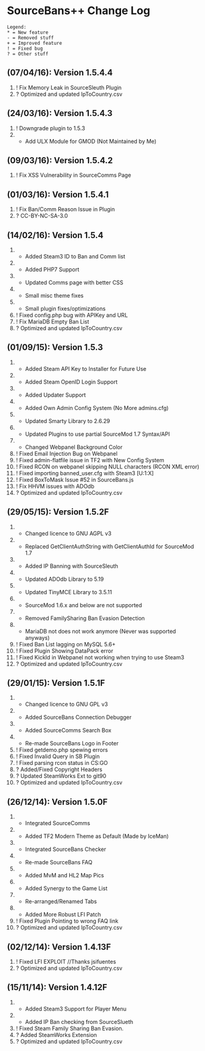 SourceBans++ Change Log
============

```
Legend:
* = New feature
- = Removed stuff
+ = Improved feature
! = Fixed bug
? = Other stuff
```

(07/04/16): Version 1.5.4.4
-----------------------
01. ! Fix Memory Leak in SourceSleuth Plugin
02. ? Optimized and updated IpToCountry.csv

(24/03/16): Version 1.5.4.3
-----------------------
01. ! Downgrade plugin to 1.5.3
02. + Add ULX Module for GMOD (Not Maintained by Me)

(09/03/16): Version 1.5.4.2
-----------------------
01. ! Fix XSS Vulnerability in SourceComms Page

(01/03/16): Version 1.5.4.1
-----------------------
01. ! Fix Ban/Comm Reason Issue in Plugin
02. ? CC-BY-NC-SA-3.0

(14/02/16): Version 1.5.4
-----------------------
01. * Added Steam3 ID to Ban and Comm list
02. * Added PHP7 Support
03. + Updated Comms page with better CSS
04. + Small misc theme fixes
05. + Small plugin fixes/optimizations
06. ! Fixed config.php bug with APIKey and URL
07. ! Fix MariaDB Empty Ban List
08. ? Optimized and updated IpToCountry.csv

(01/09/15): Version 1.5.3
-----------------------
01. * Added Steam API Key to Installer for Future Use
02. * Added Steam OpenID Login Support
03. * Added Updater Support
04. * Added Own Admin Config System (No More admins.cfg)
05. + Updated Smarty Library to 2.6.29
06. + Updated Plugins to use partial SourceMod 1.7 Syntax/API
07. + Changed Webpanel Background Color
08. ! Fixed Email Injection Bug on Webpanel
09. ! Fixed admin-flatfile issue in TF2 with New Config System
10. ! Fixed RCON on webpanel skipping NULL characters (RCON XML error)
11. ! Fixed importing banned_user.cfg with Steam3 [U:1:X]
12. ! Fixed BoxToMask Issue #52 in SourceBans.js
13. ! Fix HHVM issues with ADOdb
14. ? Optimized and updated IpToCountry.csv

(29/05/15): Version 1.5.2F
-----------------------
01. * Changed licence to GNU AGPL v3
02. * Replaced GetClientAuthString with GetClientAuthId for SourceMod 1.7
03. * Added IP Banning with SourceSleuth
04. + Updated ADOdb Library to 5.19
05. + Updated TinyMCE Library to 3.5.11
06. - SourceMod 1.6.x and below are not supported
07. - Removed FamilySharing Ban Evasion Detection
08. - MariaDB not does not work anymore (Never was supported anyways)
09. ! Fixed Ban List lagging on MySQL 5.6+ 
10. ! Fixed Plugin Showing DataPack error
11. ! Fixed KickId in Webpanel not working when trying to use Steam3
12. ? Optimized and updated IpToCountry.csv

(29/01/15): Version 1.5.1F
-----------------------
01. * Changed licence to GNU GPL v3
02. * Added SourceBans Connection Debugger
03. * Added SourceComms Search Box 
04. + Re-made SourceBans Logo in Footer
05. ! Fixed getdemo.php spewing errors
06. ! Fixed Invalid Query in SB Plugin
07. ! Fixed parsing rcon status in CS:GO
08. ? Added/Fixed Copyright Headers
09. ? Updated SteamWorks Ext to git90
10. ? Optimized and updated IpToCountry.csv

(26/12/14): Version 1.5.0F
-----------------------
01. * Integrated SourceComms
02. * Added TF2 Modern Theme as Default (Made by IceMan)
03. * Integrated SourceBans Checker
04. * Re-made SourceBans FAQ
05. * Added MvM and HL2 Map Pics
06. * Added Synergy to the Game List
07. + Re-arranged/Renamed Tabs
08. + Added More Robust LFI Patch
09. ! Fixed Plugin Pointing to wrong FAQ link
10. ? Optimized and updated IpToCountry.csv

(02/12/14): Version 1.4.13F
-----------------------
01. ! Fixed LFI EXPLOIT //Thanks jsifuentes
02. ? Optimized and updated IpToCountry.csv

(15/11/14): Version 1.4.12F
-----------------------
01. * Added Steam3 Support for Player Menu
02. * Added IP Ban checking from SourceSlueth
03. ! Fixed Steam Family Sharing Ban Evasion.
04. ? Added SteamWorks Extension
05. ? Optimized and updated IpToCountry.csv